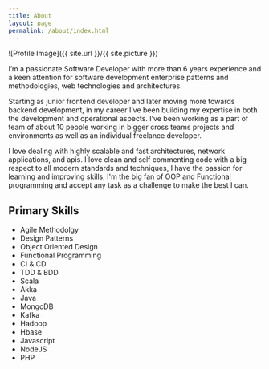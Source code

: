 ```yaml
---
title: About
layout: page
permalink: /about/index.html
---
```

![Profile Image]({{ site.url }}/{{ site.picture }})

<p>
I’m a passionate Software Developer with more than 6 years experience and a keen attention for software development enterprise patterns and methodologies, web technologies and architectures. 
</p>
<p>
Starting as junior frontend developer and later moving more towards backend development, in my career I’ve been building my expertise in both the development and operational aspects.
I’ve been working as a part of team of about 10 people working in bigger cross teams projects and environments as well as an individual freelance developer.
</p>
<p>
I love dealing with highly scalable and fast architectures, network applications, and apis.
I love clean and self commenting code with a big respect to all modern standards and techniques, I have the passion for learning and improving skills, I'm the big fan of OOP and Functional programming and accept any task as a challenge to make the best I can.
</p>

<h2>Primary Skills</h2>

<ul class="skill-list">
	<li>Agile Methodolgy</li>
	<li>Design Patterns</li>
	<li>Object Oriented Design</li>
	<li>Functional Programming</li>
	<li>CI & CD</li>
	<li>TDD & BDD</li>
	<li>Scala</li>
	<li>Akka</li>
	<li>Java</li>
	<li>MongoDB</li>
	<li>Kafka</li>
	<li>Hadoop</li>
	<li>Hbase</li>
	<li>Javascript</li>
	<li>NodeJS</li>
	<li>PHP</li>
</ul>
